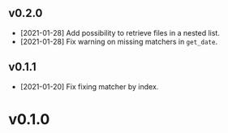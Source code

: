 
## v0.2.0

- [2021-01-28] Add possibility to retrieve files in a nested list.
- [2021-01-28] Fix warning on missing matchers in `get_date`.

## v0.1.1

- [2021-01-20] Fix fixing matcher by index.

# v0.1.0



